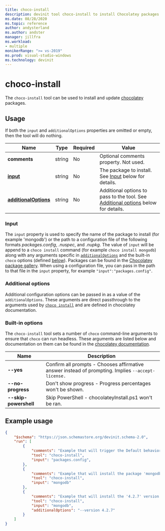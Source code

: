 ```yaml
---
title: choco-install
description: devinit tool choco-install to install Chocolatey packages.
ms.date: 08/28/2020
ms.topic: reference
author: andysterland
ms.author: andster
manager: jillfra
ms.workload:
- multiple
monikerRange: ">= vs-2019"
ms.prod: visual-studio-windows
ms.technology: devinit
---
```

# choco-install

The `choco-install` tool can be used to install and update [chocolatey](https://chocolatey.org/) packages.

## Usage

If both the `input` and `additionalOptions` properties are omitted or empty, then the tool will do nothing.

| Name                                             | Type   | Required | Value                                                                                                          |
|--------------------------------------------------|--------|----------|----------------------------------------------------------------------------------------------------------------|
| **comments**                                     | string | No       | Optional comments property. Not used.                                                                          |
| [**input**](#input)                              | string | No       | The package to install. See [Input](#input) below for details.                                                 |
| [**additionalOptions**](#additional-options)     | string | No       | Additional options to pass to the tool. See [Additional options](#additional-options) below for details.       |

### Input

The `input` property is used to specify the name of the package to install (for example 'mongodb') or the path to a configuration file of the following formats _packages.config_, _.nuspec_, and _.nupkg_. The value of `input` will be append to a `choco install` command (for example `choco install mongodb`) along with any arguments specific in [`additionalOptions`](#additional-options) and the built-in `choco` options (defined [below](#built-in-options)). Packages can be found in the [Chocolatey package gallery](https://chocolatey.org/packages). When using a configuration file, you can pass in the path to that file in the `input` property, for example `"input":"packages.config"`.

### Additional options

Additional configuration options can be passed in as a value of the `additionalOptions`. These arguments are direct passthrough to the arguments used by [`choco install`](https://chocolatey.org/docs/commands-install) and are defined in chocolatey documentation.

### Built-in options

The `choco-install` tool sets a number of `choco` command-line arguments to ensure that `choco` can run headless. These arguments are listed below and documentation on them can be found in the [chocolatey documentation](https://chocolatey.org/docs/).

| Name                  | Description                                                                                        |
|-----------------------|----------------------------------------------------------------------------------------------------|
| **--yes**             | Confirm all prompts - Chooses affirmative answer instead of prompting. Implies `--accept-license.` |
| **--no-progress**     | Don't show progress - Progress percentages won't be shown.                                         |
| **--skip-powershell** | Skip PowerShell - chocolateyInstall.ps1 won't be ran.                                              |

## Example usage

```json
{
    "$schema": "https://json.schemastore.org/devinit.schema-2.0",
    "run": [
        {
            "comments": "Example that will trigger the Default behavior of installing packages listed in a packages.config file.",
            "tool": "choco-install",
            "input": "packages.config",
        },
        {
            "comments": "Example that will install the package 'mongodb'.",
            "tool": "choco-install",
            "input": "mongodb"
        },
        {
            "comments": "Example that will install the '4.2.7' version of 'mongodb'.",
            "tool": "choco-install",
            "input": "mongodb",
            "additionalOptions": "--version 4.2.7"
        }
    ]
}
```
